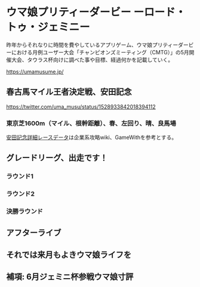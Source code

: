 # ウマ娘プリティーダービー ーロード・トゥ・ジェミニー

昨年からそれなりに時間を費やしているアプリゲーム、ウマ娘プリティーダービーにおける月例ユーザー大会「チャンピオンズミーティング（CMTG）」の5月開催大会、タウラス杯向けに調べた事や目標、経過何かを記載していく。

<https://umamusume.jp/>

## 春古馬マイル王者決定戦、安田記念

<https://twitter.com/uma_musu/status/1528933842018394112>

### 東京芝1600m（マイル、根幹距離）、春、左回り、晴、良馬場

[安田記念詳細レースデータ](https://gamewith.jp/uma-musume/article/show/263758)は企業系攻略wiki、GameWithを参考とする。

## グレードリーグ、出走です！

### ラウンド1

### ラウンド2

### 決勝ラウンド

## アフターライブ

## それでは来月もよきウマ娘ライフを

## 補項: 6月ジェミニ杯参戦ウマ娘寸評
